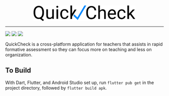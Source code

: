 <p align="center">
    <img src="assets/QuickCheckLogo.svg"
        height="50">
</p>

---
>
<a href="https://www.flutter.org/" alt="Flutter"><img src="https://img.shields.io/badge/Flutter-%2302569B.svg?style=for-the-badge&logo=Flutter&logoColor=white" /></a> 
<a href="https://github.com/tonydoesathing/quickcheck/releases" alt="Figma"><img src="https://img.shields.io/github/v/release/tonydoesathing/quickcheck" /></a>
<a href="https://github.com/tonydoesathing/quickcheck" alt="Figma"><img src="https://img.shields.io/github/last-commit/tonydoesathing/quickcheck" /></a> 

QuickCheck is a cross-platform application for teachers that assists in rapid formative assessment so they can focus more on teaching and less on organization.

## To Build
With Dart, Flutter, and Android Studio set up, run `flutter pub get` in the project directory, followed by `flutter build apk`.
